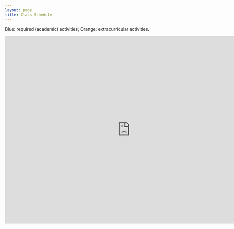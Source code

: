```yaml
---
layout: page
title: Class Schedule
---
```


Blue: required (academic) activities; Orange: extracurricular activities.

<iframe src="https://calendar.google.com/calendar/embed?showTitle=0&amp;showPrint=0&amp;showTz=0&amp;mode=WEEK&amp;height=600&amp;wkst=1&amp;bgcolor=%23FFFFFF&amp;src=ejhrb9q92fkngsl2jmag6lccvg%40group.calendar.google.com&amp;color=%23BE6D00&amp;src=7mfpluc2hrdcbvko25bd6n2130%40group.calendar.google.com&amp;color=%232952A3&amp;ctz=America%2FLos_Angeles" style="border-width:0" width="800" height="600" frameborder="0" scrolling="no"></iframe>
